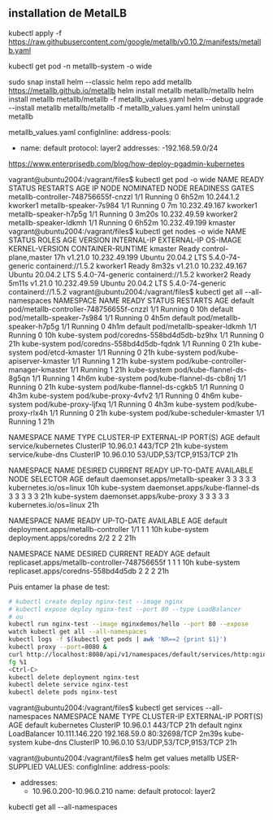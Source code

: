 
## installation de MetalLB

kubectl apply -f https://raw.githubusercontent.com/google/metallb/v0.10.2/manifests/metallb.yaml

kubectl get pod -n metallb-system -o wide

sudo snap install helm --classic
helm repo add metallb https://metallb.github.io/metallb
helm install metallb metallb/metallb
helm install metallb metallb/metallb -f metallb_values.yaml
helm --debug upgrade --install metallb metallb/metallb -f metallb_values.yaml
helm uninstall metallb

metallb_values.yaml
configInline:
  address-pools:
   - name: default
     protocol: layer2
     addresses:
     -192.168.59.0/24

https://www.enterprisedb.com/blog/how-deploy-pgadmin-kubernetes


vagrant@ubuntu2004:/vagrant/files$ kubectl get pod -o wide
NAME                                  READY   STATUS    RESTARTS   AGE     IP              NODE       NOMINATED NODE   READINESS GATES
metallb-controller-748756655f-cnzzl   1/1     Running   0          6h52m   10.244.1.2      kworker1   <none>           <none>
metallb-speaker-7s984                 1/1     Running   0          7m      10.232.49.167   kworker1   <none>           <none>
metallb-speaker-h7p5g                 1/1     Running   0          3m20s   10.232.49.59    kworker2   <none>           <none>
metallb-speaker-ldkmh                 1/1     Running   0          6h52m   10.232.49.199   kmaster    <none>           <none>
vagrant@ubuntu2004:/vagrant/files$ kubectl get nodes -o wide
NAME       STATUS   ROLES                  AGE     VERSION   INTERNAL-IP     EXTERNAL-IP   OS-IMAGE             KERNEL-VERSION     CONTAINER-RUNTIME
kmaster    Ready    control-plane,master   17h     v1.21.0   10.232.49.199   <none>        Ubuntu 20.04.2 LTS   5.4.0-74-generic   containerd://1.5.2
kworker1   Ready    <none>                 8m32s   v1.21.0   10.232.49.167   <none>        Ubuntu 20.04.2 LTS   5.4.0-74-generic   containerd://1.5.2
kworker2   Ready    <none>                 5m11s   v1.21.0   10.232.49.59    <none>        Ubuntu 20.04.2 LTS   5.4.0-74-generic   containerd://1.5.2
vagrant@ubuntu2004:/vagrant/files$ kubectl get all --all-namespaces
NAMESPACE     NAME                                      READY   STATUS    RESTARTS   AGE
default       pod/metallb-controller-748756655f-cnzzl   1/1     Running   0          10h
default       pod/metallb-speaker-7s984                 1/1     Running   0          4h5m
default       pod/metallb-speaker-h7p5g                 1/1     Running   0          4h1m
default       pod/metallb-speaker-ldkmh                 1/1     Running   0          10h
kube-system   pod/coredns-558bd4d5db-bz9hx              1/1     Running   0          21h
kube-system   pod/coredns-558bd4d5db-fqdnk              1/1     Running   0          21h
kube-system   pod/etcd-kmaster                          1/1     Running   0          21h
kube-system   pod/kube-apiserver-kmaster                1/1     Running   1          21h
kube-system   pod/kube-controller-manager-kmaster       1/1     Running   1          21h
kube-system   pod/kube-flannel-ds-8g5qn                 1/1     Running   1          4h6m
kube-system   pod/kube-flannel-ds-cb8nj                 1/1     Running   0          21h
kube-system   pod/kube-flannel-ds-cgkb5                 1/1     Running   0          4h3m
kube-system   pod/kube-proxy-4vfv2                      1/1     Running   0          4h6m
kube-system   pod/kube-proxy-ljfxq                      1/1     Running   0          4h3m
kube-system   pod/kube-proxy-rlx4h                      1/1     Running   0          21h
kube-system   pod/kube-scheduler-kmaster                1/1     Running   1          21h

NAMESPACE     NAME                 TYPE        CLUSTER-IP   EXTERNAL-IP   PORT(S)                  AGE
default       service/kubernetes   ClusterIP   10.96.0.1    <none>        443/TCP                  21h
kube-system   service/kube-dns     ClusterIP   10.96.0.10   <none>        53/UDP,53/TCP,9153/TCP   21h

NAMESPACE     NAME                             DESIRED   CURRENT   READY   UP-TO-DATE   AVAILABLE   NODE SELECTOR            AGE
default       daemonset.apps/metallb-speaker   3         3         3       3            3           kubernetes.io/os=linux   10h
kube-system   daemonset.apps/kube-flannel-ds   3         3         3       3            3           <none>                   21h
kube-system   daemonset.apps/kube-proxy        3         3         3       3            3           kubernetes.io/os=linux   21h

NAMESPACE     NAME                                 READY   UP-TO-DATE   AVAILABLE   AGE
default       deployment.apps/metallb-controller   1/1     1            1           10h
kube-system   deployment.apps/coredns              2/2     2            2           21h

NAMESPACE     NAME                                            DESIRED   CURRENT   READY   AGE
default       replicaset.apps/metallb-controller-748756655f   1         1         1       10h
kube-system   replicaset.apps/coredns-558bd4d5db              2         2         2       21h


Puis entamer la phase de test:

~~~bash
# kubectl create deploy nginx-test --image nginx
# kubectl expose deploy nginx-test --port 80 --type LoadBalancer
# ou
kubectl run nginx-test --image nginxdemos/hello --port 80 --expose
watch kubectl get all --all-namespaces
kubectl logs -f $(kubectl get pods | awk 'NR==2 {print $1}')
kubectl proxy --port=8080 &
curl http://localhost:8080/api/v1/namespaces/default/services/http:nginx-test:/proxy/
fg %1
<Ctrl-C>
kubectl delete deployment nginx-test
kubectl delete service nginx-test
kubectl delete pods nginx-test
~~~


vagrant@ubuntu2004:/vagrant/files$  kubectl get services --all-namespaces
NAMESPACE     NAME         TYPE           CLUSTER-IP       EXTERNAL-IP    PORT(S)                  AGE
default       kubernetes   ClusterIP      10.96.0.1        <none>         443/TCP                  21h
default       nginx        LoadBalancer   10.111.146.220   192.168.59.0   80:32698/TCP             2m39s
kube-system   kube-dns     ClusterIP      10.96.0.10       <none>         53/UDP,53/TCP,9153/TCP   21h

vagrant@ubuntu2004:/vagrant/files$ helm get values metallb
USER-SUPPLIED VALUES:
configInline:
  address-pools:
  - addresses:
    - 10.96.0.200-10.96.0.210
    name: default
    protocol: layer2


kubectl get all --all-namespaces